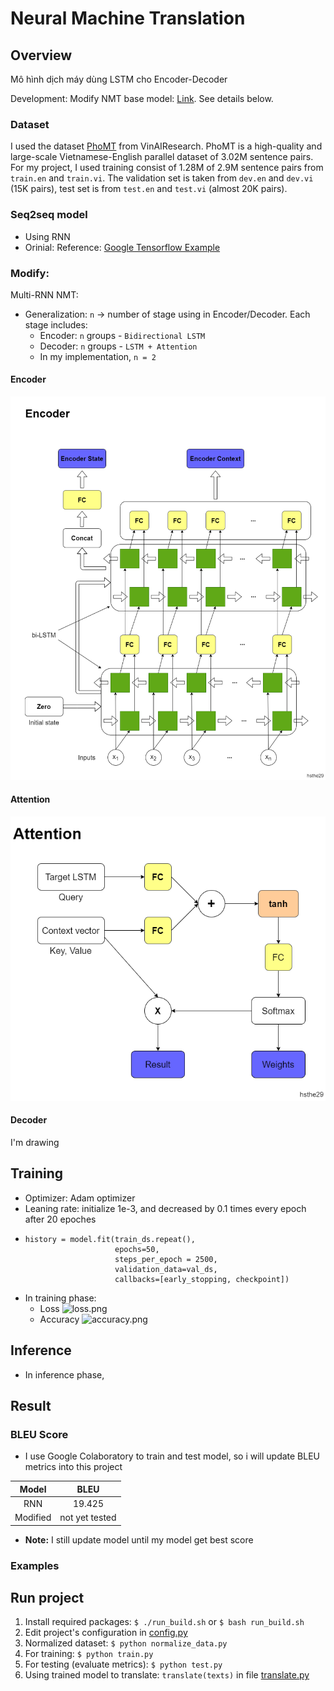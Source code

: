 # Neural Machine Translation

## Overview
Mô hình dịch máy dùng LSTM cho Encoder-Decoder

Development: Modify NMT base model: [Link](https://www.tensorflow.org/text/tutorials/nmt_with_attention). See details below.

### Dataset
I used the dataset [PhoMT](https://github.com/VinAIResearch/PhoMT) from VinAIResearch. PhoMT is a high-quality and large-scale Vietnamese-English parallel dataset of 3.02M sentence pairs. For my project, I used training consist of 1.28M of 2.9M sentence pairs from `train.en` and `train.vi`. The validation set is taken from `dev.en` and `dev.vi` (15K pairs), test set is from `test.en` and `test.vi` (almost 20K pairs).

### Seq2seq model
- Using RNN 
- Orinial: Reference: [Google Tensorflow Example](https://www.tensorflow.org/text/tutorials/nmt_with_attention)
### Modify:
Multi-RNN NMT:
 - Generalization: `n` -> number of stage using in Encoder/Decoder. Each stage includes:
   - Encoder: `n` groups - `Bidirectional LSTM`
   - Decoder: `n` groups - `LSTM + Attention`
   - In my implementation, `n = 2`
#### Encoder
![encoder.png](pictures/encoder.png)
#### Attention
![attention.png](pictures/attention.png)
#### Decoder
I'm drawing

## Training
- Optimizer: Adam optimizer
- Leaning rate: initialize 1e-3, and decreased by 0.1 times every epoch after 20 epoches
- ```
  history = model.fit(train_ds.repeat(), 
                      epochs=50, 
                      steps_per_epoch = 2500, 
                      validation_data=val_ds, 
                      callbacks=[early_stopping, checkpoint])
  ```
- In training phase:
  - Loss
    ![loss.png](pictures/loss.png)
  - Accuracy
    ![accuracy.png](pictures/accuracy.png)

## Inference
- In inference phase, 

## Result
### BLEU Score
- I use Google Colaboratory to train and test model, so i will update BLEU metrics into this project

Model | BLEU
:---: | :---:
RNN | 19.425
Modified | not yet tested
- **Note:** I still update model until my model get best score

### Examples


## Run project
1. Install required packages: `$ ./run_build.sh` or `$ bash run_build.sh`
2. Edit project's configuration in [config.py](config.py)
3. Normalized dataset: `$ python normalize_data.py`
4. For training: `$ python train.py`
5. For testing (evaluate metrics): `$ python test.py`
6. Using trained model to translate: `translate(texts)` in file [translate.py](translate.py)
